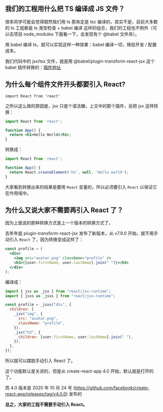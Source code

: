 ## 我们的工程用什么把 TS 编译成 JS 文件？

很多同学可能会觉得既然我们用 ts 那肯定是 tsc 编译的，其实不是，目前大多数的 ts 工程都是 ts 类型检查 + babel 编译 这样的组合，我们的工程也不例外（可以去项目 node_modules 下面看一下，会发现有个 @babel 文件夹）。

用 babel 编译 ts，就可以实现这样一种效果：babel 编译一切，降低开发 / 配置成本。

我们代码中的 jsx/tsx 文件，就是用 @babel/plugin-transform-react-jsx 这个 babel 插件转换的：[插件地址](https://babeljs.io/docs/en/babel-plugin-transform-react-jsx)



## 为什么每个组件文件开头都要引入 React?

```
import React from 'react'
```

之所以这么做的原因是，jsx 只是个语法糖，上文中的那个插件，会把 jsx 这样转换：

```jsx
import React from 'react';

function App() {
  return <h1>Hello World</h1>;
}
```

转换成：

```jsx
import React from 'react';

function App() {
  return React.createElement('h1', null, 'Hello world');
}
```

大家看到转换出来的结果是要用 `React` 变量的，所以必须要引入 `React` 以保证它在作用域中。



## 为什么又说大家不需要再引入 React 了？

因为上面说的那种转换方式是上一个版本的转换方式了。

去年年底 plugin-transform-react-jsx 发布了新版本，从 v7.9.0 开始，就不用手动引入 `React` 了，因为转换变成这样了：

```jsx
const profile = (
  <div>
    <img src="avatar.png" className="profile" />
    <h3>{[user.firstName, user.lastName].join(" ")}</h3>
  </div>
);
```

编译成：

```jsx
import { jsx as _jsx } from "react/jsx-runtime";
import { jsxs as _jsxs } from "react/jsx-runtime";

const profile = _jsxs("div", {
  children: [
    _jsx("img", {
      src: "avatar.png",
      className: "profile",
    }),
    _jsx("h3", {
      children: [user.firstName, user.lastName].join(" "),
    }),
  ],
});
```

所以就可以摆脱手动引入 React 了。

这个功能默认是关闭的，但是从 create-react-app 4.0 开始，默认就是打开的了。

而 4.0 版本是 2020 年 10 月 24 号 (https://github.com/facebook/create-react-app/releases/tag/v4.0.0) 发布的

**总之，大家的工程不需要手动引入 React。**